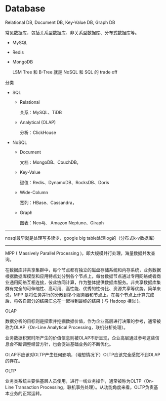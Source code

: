 # Database

Relational DB, Document DB, Key-Value DB, Graph DB

常见数据库，包括关系型数据库、非关系型数据库、分布式数据库等。

- MySQL

- Redis

- MongoDB

  LSM Tree 和 B-Tree 就是 NoSQL 和 SQL 的 trade off

分类

- SQL
  - Relational
  
    关系：MySQL、TiDB
  
  - Analytical (OLAP)
  
    分析：ClickHouse
  
- NoSQL
  - Document
  
    文档：MongoDB、CouchDB，
  
  - Key-Value
  
    键值：Redis、DynamoDB、RocksDB、Doris
  
  - Wide-Column
  
    宽列：HBase、Cassandra，
  
  - Graph
  
    图表：Neo4j、 Amazon Neptune、Giraph

---

nosql最早就是处理写多读少，google big table处理log的（分布式k-v数据库）

---


MPP ( Massively Parallel Processing )，即大规模并行处理，海量数据并发查询。

在数据库非共享集群中，每个节点都有独立的磁盘存储系统和内存系统，业务数据根据数据库模型和应用特点划分到各个节点上，每台数据节点通过专用网络或者商业通用网络互相连接，彼此协同计算，作为整体提供数据库服务。非共享数据库集群有完全的可伸缩性、高可用、高性能、优秀的性价比、资源共享等优势。简单来说，MPP 是将任务并行的分散到多个服务器和节点上，在每个节点上计算完成后，将各自部分的结果汇总在一起得到最终的结果 ( 与 Hadoop 相似 )。

OLAP

数据分析的目标则是探索并挖掘数据价值，作为企业高层进行决策的参考，通常被称为OLAP（On-Line Analytical Processing，联机分析处理）。

业务数据积累时所产生的价值信息则被OLAP不断呈现，企业高层通过参考这些信息会不断调整经营方针，也会促进基础业务的不断优化。

OLAP不应该对OLTP产生任何影响，（理想情况下）OLTP应该完全感觉不到OLAP的存在。

OLTP

业务类系统主要供基层人员使用，进行一线业务操作，通常被称为OLTP（On-Line Transaction Processing，联机事务处理）。从功能角度来看，OLTP负责基本业务的正常运转。
